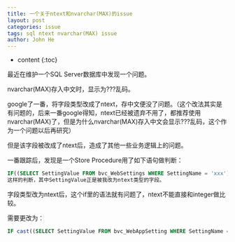```yaml
---
title: 一个关于ntext和nvarchar(MAX)的issue
layout: post
categories: issue
tags: sql ntext nvarchar(MAX) issue
author: John He
---
```


* content
{:toc}

最近在维护一个SQL Server数据库中发现一个问题。

nvarchar(MAX)存入中文时，显示为???乱码。

google了一番，将字段类型改成了ntext，存中文便没了问题。（这个改法其实是有问题的，后来一番google得知，ntext已经被遗弃不用了，都推荐使用nvarchar(MAX)了，但是为什么nvarchar(MAX)存入中文会显示???乱码，这个作为一个问题以后再研究）

但是该字段被改成了ntext后，造成了其他一些业务逻辑上的问题。

一番跟踪后，发现是一个Store Procedure用了如下语句做判断：
```sql
IF((SELECT SettingValue FROM bvc_WebSettings WHERE SettingName = 'xxx') = 1)
这样的判断，其中SettingValue正是被我改为ntext类型的字段。
```

字段类型改为ntext后，这个if里的语法就有问题了，ntext不能直接和integer做比较。

需要更改为：
```sql
IF cast((SELECT SettingValue FROM bvc_WebAppSetting WHERE SettingName = 'xxx') as nvarchar(max)) = 1
```